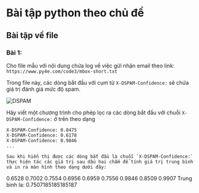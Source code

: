 # Bài tập python theo chủ đề

## Bài tập về file

### Bài 1:
Cho file mẫu với nội dung chứa log về việc gửi nhận email theo link: `https://www.py4e.com/code3/mbox-short.txt`

Trong file này, các dòng bắt đầu với cụm từ  `X-DSPAM-Confidence:` sẽ chứa giá trị đánh giá mức độ spam.

![DSPAM](https://image.prntscr.com/image/dIlcIJtOQgysej3oqznJjg.png)

Hãy viết một chương trình cho phép lọc ra các dòng bắt đầu với chuỗi `X-DSPAM-Confidence:` ở trên theo dạng

```
X-DSPAM-Confidence: 0.8475
X-DSPAM-Confidence: 0.6178
X-DSPAM-Confidence: 0.9846
...

Sau khi hiển thị được các dòng bắt đầu là chuỗi `X-DSPAM-Confidence:`  thực hiện tác các giá trị sau dấu hai chấm để tính giá trị trung bình và in ra màn hình theo dạng dưới đây:

```
0.6528
0.7002
0.7554
0.6956
0.6959
0.7556
0.9846
0.8509
0.9907
Trung binh la:  0.7507185185185187
```


